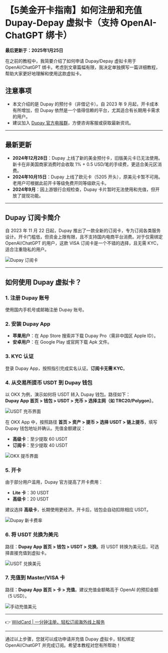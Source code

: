 # 【5美金开卡指南】如何注册和充值 Dupay-Depay 虚拟卡（支持 OpenAI-ChatGPT 绑卡）

**最后更新于：2025年1月25日**

在之前的教程中，我简要介绍了如何申请 Dupay/Depay 虚拟卡用于 OpenAI/ChatGPT 绑卡。考虑到文章篇幅有限，我决定单独撰写一篇详细教程，帮助大家更好地理解和使用这款虚拟卡。

## 注意事项

- 本文介绍的是 Dupay 的预付卡（非借记卡）。自 2023 年 9 月起，开卡成本有所增加，但 Dupay 依然是一个值得信赖的平台，尤其适合有长期用卡需求的用户。
- 建议加入 [Dupay 官方电报群](https://t.me/DupayCard)，方便咨询客服或获取最新资讯。

---

## 最新更新

- **2024年12月28日**：Dupay 上线了新的美金预付卡，旧版美元卡已无法使用。新卡在非美国商家消费时会收取 1% + 0.5 USD/笔的手续费，更适合美元区消费。
- **2024年10月15日**：Dupay 上线了欧元卡（5205 开头），原美元卡暂不可用。老用户可根据此前开卡等级免费开同等级欧元卡。
- **2024年9月**：因上游银行合规检查，Dupay 卡片暂时无法使用和充值，但开放了提现功能。

---

## Dupay 订阅卡简介

自 2023 年 11 月 22 日起，Dupay 推出了一款全新的订阅卡，专为订阅各类服务设计。开卡门槛低，但资金上限有限，且不支持国内电商平台消费。对于仅需绑定 OpenAI/ChatGPT 的用户，这款 VISA 订阅卡是一个不错的选择，且无需 KYC，适合注重隐私的用户。

![Dupay 订阅卡](https://bbtdd.com/img/2162048316254347.webp)

---

## 如何使用 Dupay 虚拟卡？

### 1. 注册 Dupay 账号

使用国内手机号或邮箱注册 Dupay 账号。

### 2. 安装 Dupay App

- **苹果用户**：在 App Store 搜索并下载 Dupay Pro（需非中国区 Apple ID）。
- **安卓用户**：在 Google Play 或官网下载 Apk 文件。

### 3. KYC 认证

登录 Dupay App，按照指引完成实名认证。**订阅卡无需 KYC**。

### 4. 从交易所提币 USDT 到 Dupay 钱包

以 OKX 为例，演示如何将 USDT 转入 Dupay 钱包。路径如下：  
**Dupay App 首页 > 钱包 > USDT > 充币 > 选择主网（如 TRC20/Polygon）**。

![USDT 充币界面](https://bbtdd.com/img/48786594.webp)

在 OKX App 中，按照路径 **首页 > 资产 > 提币 > 选择 USDT > 链上提币**，填写 Dupay 钱包地址并确认。充值金额建议：  
- **高级卡**：至少提取 60 USDT  
- **订阅卡**：至少提取 40 USDT

![OKX 提币界面](https://bbtdd.com/img/026435779.webp)

### 5. 开卡

由于部分用户滥用，Dupay 官方提高了开卡费用：  
- **Lite 卡**：30 USDT  
- **高级卡**：20 USDT  

建议选择 **高级卡**，长期使用更经济。开卡后，钱包会自动扣除相应 USDT。

![Dupay 新卡费率](https://bbtdd.com/img/53550486.webp)

### 6. 将 USDT 兑换为美元

路径：**Dupay App 首页 > 钱包 > USDT > 兑换**。将 USDT 转换为美元后，可选择直接充值到虚拟卡。

![USDT 兑换美元](https://bbtdd.com/img/2459363320.webp)

### 7. 充值到 Master/VISA 卡

路径：**Dupay App 首页 > 卡 > 充值**。建议充值金额略高于 OpenAI 的预扣金额（5 USD）。

![手动充值美元](https://bbtdd.com/img/700716698639330.webp)

---

👉 [WildCard | 一分钟注册，轻松订阅海外线上服务](https://bbtdd.com/WildCard)

---

通过以上步骤，您就可以成功申请并充值 Dupay 虚拟卡，轻松绑定 OpenAI/ChatGPT 并完成订阅。希望本教程对您有所帮助！